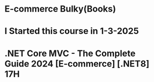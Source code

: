 # E-commerce Bulky(Books)
# I Started this course in 1-3-2025
# .NET Core MVC - The Complete Guide 2024 [E-commerce] [.NET8] 17H
